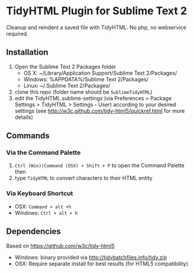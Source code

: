 TidyHTML Plugin for Sublime Text 2
==================================

Cleanup and reindent a saved file with TidyHTML. No php, no webservice required.

Installation
------------

1. Open the Sublime Text 2 Packages folder
    - OS X: ~/Library/Application Support/Sublime Text 2/Packages/
    - Windows: %APPDATA%/Sublime Text 2/Packages/
    - Linux: ~/.Sublime Text 2/Packages/
2. clone this repo (folder name should be `SublimeTidyHTML`)
3. edit the TidyHTML.sublime-settings (via Preferences > Package Settings > TidyHTML > Settings - User) according to your desired settings (see http://w3c.github.com/tidy-html5/quickref.html for more details)


Commands
--------

### Via the Command Palette

1. `Ctrl (Win)|Command (OSX) + Shift + P` to open the Command Palette then 
2. type `TidyHTML` to convert characters to their HTML entity

### Via Keyboard Shortcut

- OSX: `Command + alt +h`
- Windows: `Ctrl + alt + h`


Dependencies
------------

Based on https://github.com/w3c/tidy-html5

- Windows: binary provided via http://tidybatchfiles.info/tidy.zip
- OSX: Require separate install for best results (for HTML5 compatibility)
